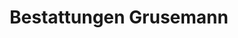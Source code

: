 ---
title: "Bestattungen Grusemann"
url: /bochum/bestattungen-grusemann-alte-post/
shop: Bestattungen
---
